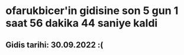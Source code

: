# ofarukbicer'in gidisine son 5 gun 1 saat 56 dakika 44 saniye kaldi

## Gidis tarihi: 30.09.2022 :(